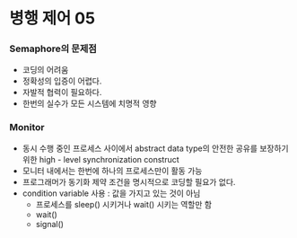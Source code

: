 # 병행 제어 05

### Semaphore의 문제점

- 코딩의 어려움
- 정확성의 입증이 어렵다.
- 자발적 협력이 필요하다.
- 한번의 실수가 모든 시스템에 치명적 영향

### Monitor

- 동시 수행 중인 프로세스 사이에서 abstract data type의 안전한 공유를 보장하기 위한 high - level synchronization construct
- 모니터 내에서는 한번에 하나의 프로세스만이 활동 가능
- 프로그래머가 동기화 제약 조건을 명시적으로 코딩할 필요가 없다.
- condition variable 사용 : 값을 가지고 있는 것이 아님
    - 프로세스를 sleep() 시키거나 wait() 시키는 역할만 함
    - wait()
    - signal()